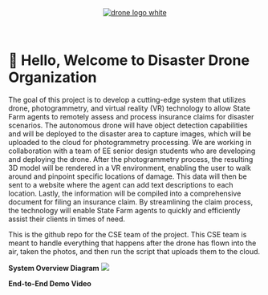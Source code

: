 <br />
<br />

<p align="center">
  <a href="https://github.com/disaster-drone/">
    <img src="https://cdn.discordapp.com/attachments/804128313521471548/1105547469007364146/DRONE.png" alt="drone logo white">
  </a>
</p>

<br />


# 👋  Hello, Welcome to Disaster Drone Organization

The goal of this project is to develop a cutting-edge system that utilizes drone, photogrammetry, and virtual reality (VR) technology to allow State Farm agents to remotely assess and process insurance claims for disaster scenarios. The autonomous drone will have object detection capabilities and will be deployed to the disaster area to capture images, which will be uploaded to the cloud for photogrammetry processing. We are working in collaboration with a team of EE senior design students who are developing and deploying the drone. After the photogrammetry process, the resulting 3D model will be rendered in a VR environment, enabling the user to walk around and pinpoint specific locations of damage. This data will then be sent to a website where the agent can add text descriptions to each location. Lastly, the information will be compiled into a comprehensive document for filing an insurance claim. By streamlining the claim process, the technology will enable State Farm agents to quickly and efficiently assist their clients in times of need.

This is the github repo for the CSE team of the project. This CSE team is meant to handle everything that happens after the drone has flown into the air, taken the photos, and then run the script that uploads them to the cloud.

**System Overview Diagram**
<img src = "https://github.com/disaster-drone/.github/assets/94029910/6aaa80bf-331d-4635-93d4-a34f7bdd610f">

**End-to-End Demo Video**

